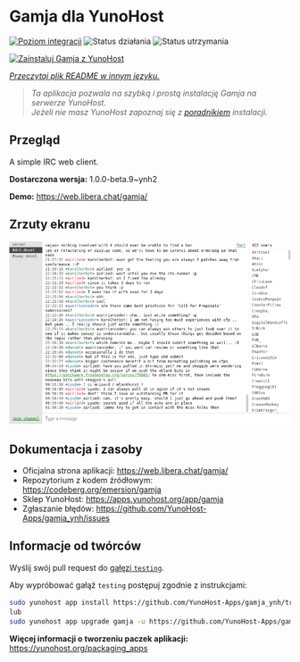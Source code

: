 <!--
To README zostało automatycznie wygenerowane przez <https://github.com/YunoHost/apps/tree/master/tools/readme_generator>
Nie powinno być ono edytowane ręcznie.
-->

# Gamja dla YunoHost

[![Poziom integracji](https://apps.yunohost.org/badge/integration/gamja)](https://ci-apps.yunohost.org/ci/apps/gamja/)
![Status działania](https://apps.yunohost.org/badge/state/gamja)
![Status utrzymania](https://apps.yunohost.org/badge/maintained/gamja)

[![Zainstaluj Gamja z YunoHost](https://install-app.yunohost.org/install-with-yunohost.svg)](https://install-app.yunohost.org/?app=gamja)

*[Przeczytaj plik README w innym języku.](./ALL_README.md)*

> *Ta aplikacja pozwala na szybką i prostą instalację Gamja na serwerze YunoHost.*  
> *Jeżeli nie masz YunoHost zapoznaj się z [poradnikiem](https://yunohost.org/install) instalacji.*

## Przegląd

A simple IRC web client.

**Dostarczona wersja:** 1.0.0-beta.9~ynh2

**Demo:** <https://web.libera.chat/gamja/>

## Zrzuty ekranu

![Zrzut ekranu z Gamja](./doc/screenshots/screenshot.png)

## Dokumentacja i zasoby

- Oficjalna strona aplikacji: <https://web.libera.chat/gamja/>
- Repozytorium z kodem źródłowym: <https://codeberg.org/emersion/gamja>
- Sklep YunoHost: <https://apps.yunohost.org/app/gamja>
- Zgłaszanie błędów: <https://github.com/YunoHost-Apps/gamja_ynh/issues>

## Informacje od twórców

Wyślij swój pull request do [gałęzi `testing`](https://github.com/YunoHost-Apps/gamja_ynh/tree/testing).

Aby wypróbować gałąź `testing` postępuj zgodnie z instrukcjami:

```bash
sudo yunohost app install https://github.com/YunoHost-Apps/gamja_ynh/tree/testing --debug
lub
sudo yunohost app upgrade gamja -u https://github.com/YunoHost-Apps/gamja_ynh/tree/testing --debug
```

**Więcej informacji o tworzeniu paczek aplikacji:** <https://yunohost.org/packaging_apps>
